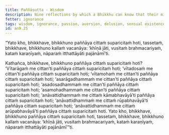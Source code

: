 ```yaml
---
title: Paññāsutta - Wisdom
description: Nine reflections by which a Bhikkhu can know that their mind is thoroughly cultivated with wisdom.
fetter: ignorance
tags: wisdom, ignorance, passion, aversion, delusion, sensual existence, form existence, formless existence, an, an9
id: an9.25
---
```


“Yato kho, bhikkhave, bhikkhuno paññāya cittaṁ suparicitaṁ hoti, tassetaṁ, bhikkhave, bhikkhuno kallaṁ vacanāya: ‘khīṇā jāti, vusitaṁ brahmacariyaṁ, kataṁ karaṇīyaṁ, nāparaṁ itthattāyāti pajānāmī’ti.

Kathañca, bhikkhave, bhikkhuno paññāya cittaṁ suparicitaṁ hoti? ‘Vītarāgaṁ me cittan’ti paññāya cittaṁ suparicitaṁ hoti; ‘vītadosaṁ me cittan’ti paññāya cittaṁ suparicitaṁ hoti; ‘vītamohaṁ me cittan’ti paññāya cittaṁ suparicitaṁ hoti; ‘asarāgadhammaṁ me cittan’ti paññāya cittaṁ suparicitaṁ hoti; ‘asadosadhammaṁ me cittan’ti paññāya cittaṁ suparicitaṁ hoti; ‘asamohadhammaṁ me cittan’ti paññāya cittaṁ suparicitaṁ hoti; ‘anāvattidhammaṁ me cittaṁ kāmabhavāyā’ti paññāya cittaṁ suparicitaṁ hoti; ‘anāvattidhammaṁ me cittaṁ rūpabhavāyā’ti paññāya cittaṁ suparicitaṁ hoti; ‘anāvattidhammaṁ me cittaṁ arūpabhavāyā’ti paññāya cittaṁ suparicitaṁ hoti. Yato kho, bhikkhave, bhikkhuno paññāya cittaṁ suparicitaṁ hoti, tassetaṁ, bhikkhave, bhikkhuno kallaṁ vacanāya: ‘khīṇā jāti, vusitaṁ brahmacariyaṁ, kataṁ karaṇīyaṁ, nāparaṁ itthattāyāti pajānāmī’”ti.